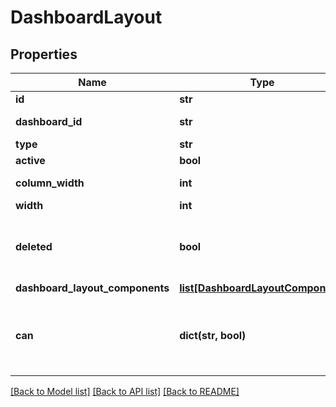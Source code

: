 # DashboardLayout

## Properties
Name | Type | Description | Notes
------------ | ------------- | ------------- | -------------
**id** | **str** | Unique Id | [optional] 
**dashboard_id** | **str** | Id of Dashboard | [optional] 
**type** | **str** | Type | [optional] 
**active** | **bool** | Is Active | [optional] 
**column_width** | **int** | Column Width | [optional] 
**width** | **int** | Width | [optional] 
**deleted** | **bool** | Whether or not the dashboard layout is deleted. | [optional] 
**dashboard_layout_components** | [**list[DashboardLayoutComponent]**](DashboardLayoutComponent.md) | Components | [optional] 
**can** | **dict(str, bool)** | Operations the current user is able to perform on this object | [optional] 

[[Back to Model list]](../README.md#documentation-for-models) [[Back to API list]](../README.md#documentation-for-api-endpoints) [[Back to README]](../README.md)


